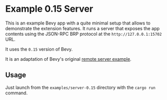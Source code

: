 # Example 0.15 Server

This is an example Bevy app with a quite minimal setup that allows to demonstrate the extension features. It runs a server that exposes the app contents using the JSON-RPC BRP protocol at the `http://127.0.0.1:15702` URL.

It uses the `0.15` version of Bevy.

It is an adaptation of Bevy's original [remote server example](https://raw.githubusercontent.com/bevyengine/bevy/refs/tags/v0.15.3/examples/remote/server.rs).

## Usage

Just launch from the `examples/server-0.15` directory with the `cargo run` command.
